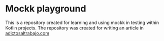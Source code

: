 # Mockk playground

This is a repository created for learning and using mockk in testing within Kotlin projects. The repository was created
for writing an article in [adictosaltrabajo.com](https://adictosaltrabajo.com)

